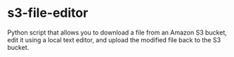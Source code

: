 # s3-file-editor
Python script that allows you to download a file from an Amazon S3 bucket, edit it using a local text editor, and upload the modified file back to the S3 bucket.
